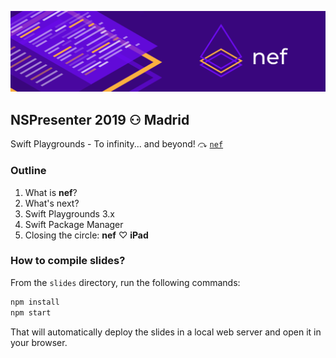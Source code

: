 ![](slides/assets/header-nef.png)

## NSPresenter 2019 ⚇ Madrid
Swift Playgrounds - To infinity... and beyond! ⤼ [`nef`](https://nscoder.miguelangel.me)

### Outline
1. What is __nef__?
2. What's next?
3. Swift Playgrounds 3.x
4. Swift Package Manager
5. Closing the circle: __nef__ ♡ __iPad__

### How to compile slides?

From the `slides` directory, run the following commands:

```bash
npm install
npm start
```

That will automatically deploy the slides in a local web server and open it in your browser.
